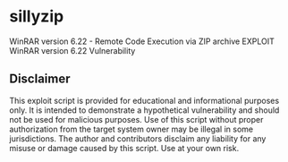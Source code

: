 # sillyzip
WinRAR version 6.22 - Remote Code Execution via ZIP archive EXPLOIT WinRAR version 6.22 Vulnerability

## Disclaimer
This exploit script is provided for educational and informational purposes only. It is intended to demonstrate a hypothetical vulnerability and should not be used for malicious purposes. Use of this script without proper authorization from the target system owner may be illegal in some jurisdictions. The author and contributors disclaim any liability for any misuse or damage caused by this script. Use at your own risk.
